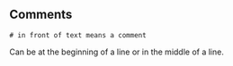 ## Comments

    # in front of text means a comment
    
    
Can be at the beginning of a line or in the middle of a line.